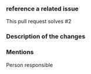 ### reference a related issue

This pull request solves #2

### Description of the changes

### Mentions

Person responsible
